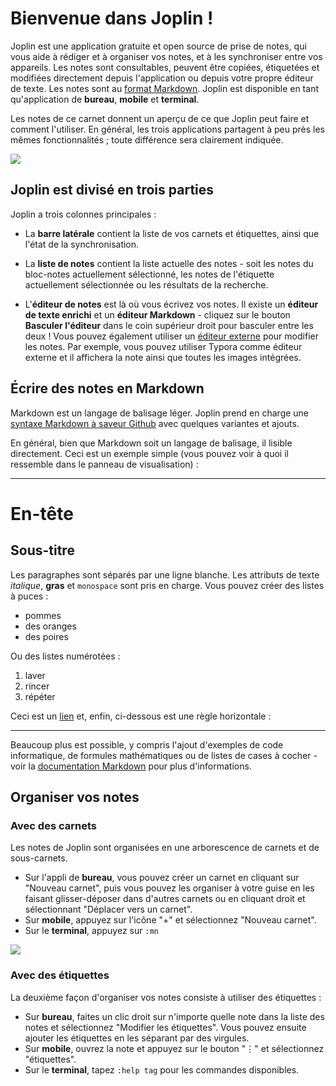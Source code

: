 # Bienvenue dans Joplin !

Joplin est une application gratuite et open source de prise de notes, qui vous aide à rédiger et à organiser vos notes, et à les synchroniser entre vos appareils. Les notes sont consultables, peuvent être copiées, étiquetées et modifiées directement depuis l'application ou depuis votre propre éditeur de texte. Les notes sont au [format Markdown](https://joplinapp.org/help/apps/markdown). Joplin est disponible en tant qu'application de **bureau**, **mobile** et **terminal**.

Les notes de ce carnet donnent un aperçu de ce que Joplin peut faire et comment l'utiliser. En général, les trois applications partagent à peu près les mêmes fonctionnalités ; toute différence sera clairement indiquée.

![](./AllClients.png)

## Joplin est divisé en trois parties

Joplin a trois colonnes principales :

- La **barre latérale** contient la liste de vos carnets et étiquettes, ainsi que l'état de la synchronisation.

- La **liste de notes** contient la liste actuelle des notes - soit les notes du bloc-notes actuellement sélectionné, les notes de l'étiquette actuellement sélectionnée ou les résultats de la recherche.

- L'**éditeur de notes** est là où vous écrivez vos notes. Il existe un **éditeur de texte enrichi** et un **éditeur Markdown** - cliquez sur le bouton **Basculer l'éditeur** dans le coin supérieur droit pour basculer entre les deux ! Vous pouvez également utiliser un [éditeur externe](https://joplinapp.org/help/apps/external_text_editor) pour modifier les notes. Par exemple, vous pouvez utiliser Typora comme éditeur externe et il affichera la note ainsi que toutes les images intégrées.

## Écrire des notes en Markdown

Markdown est un langage de balisage léger. Joplin prend en charge une [syntaxe Markdown à saveur Github](https://joplinapp.org/help/apps/markdown) avec quelques variantes et ajouts.

En général, bien que Markdown soit un langage de balisage, il lisible directement. Ceci est un exemple simple (vous pouvez voir à quoi il ressemble dans le panneau de visualisation) :

* * *

# En-tête

## Sous-titre

Les paragraphes sont séparés par une ligne blanche. Les attributs de texte _italique_, **gras** et `monospace` sont pris en charge. Vous pouvez créer des listes à puces :

* pommes
* des oranges
* des poires

Ou des listes numérotées :

1. laver
2. rincer
3. répéter

Ceci est un [lien](https://joplinapp.org) et, enfin, ci-dessous est une règle horizontale :

* * *

Beaucoup plus est possible, y compris l'ajout d'exemples de code informatique, de formules mathématiques ou de listes de cases à cocher - voir la [documentation Markdown](https://joplinapp.org/help/apps/markdown) pour plus d'informations.

## Organiser vos notes

### Avec des carnets

Les notes de Joplin sont organisées en une arborescence de carnets et de sous-carnets.

- Sur l'appli de **bureau**, vous pouvez créer un carnet en cliquant sur "Nouveau carnet", puis vous pouvez les organiser à votre guise en les faisant glisser-déposer dans d'autres carnets ou en cliquant droit et sélectionnant "Déplacer vers un carnet".
- Sur **mobile**, appuyez sur l'icône "+" et sélectionnez "Nouveau carnet".
- Sur le **terminal**, appuyez sur `:mn`

![](./SubNotebooks.png)

### Avec des étiquettes

La deuxième façon d'organiser vos notes consiste à utiliser des étiquettes :

- Sur **bureau**, faites un clic droit sur n'importe quelle note dans la liste des notes et sélectionnez "Modifier les étiquettes". Vous pouvez ensuite ajouter les étiquettes en les séparant par des virgules.
- Sur **mobile**, ouvrez la note et appuyez sur le bouton "⋮" et sélectionnez "étiquettes".
- Sur le **terminal**, tapez `:help tag` pour les commandes disponibles.
